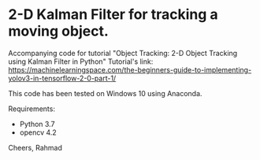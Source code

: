 # 2-D Kalman Filter for tracking a moving object.

Accompanying code for tutorial "Object Tracking: 2-D Object Tracking using Kalman Filter in Python"
Tutorial's link:
https://machinelearningspace.com/the-beginners-guide-to-implementing-yolov3-in-tensorflow-2-0-part-1/

This code has been tested on Windows 10 using Anaconda.

Requirements:
- Python 3.7 
- opencv 4.2

Cheers,
Rahmad

